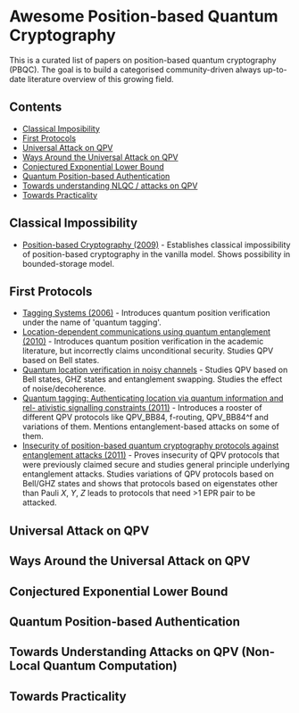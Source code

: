 # Awesome Position-based Quantum Cryptography
This is a curated list of papers on position-based quantum cryptography (PBQC). The goal is to build a categorised community-driven always up-to-date literature overview of this growing field.

## Contents

- [Classical Imposibility](#classical-impossiblity)
- [First Protocols](#first-protocols)
- [Universal Attack on QPV](#universal-attack-QPV)
- [Ways Around the Universal Attack on QPV](#ways-around-universal-attack-QPV)
- [Conjectured Exponential Lower Bound](#conjectured-exp-lower-bound)
- [Quantum Position-based Authentication](#QPA)
- [Towards understanding NLQC / attacks on QPV](#towards-NLQC)
- [Towards Practicality](#practicality)

## Classical Impossibility

- [Position-based Cryptography (2009)](https://doi.org/10.1007/978-3-642-03356-8_23) - Establishes classical impossibility of position-based cryptography in the vanilla model. Shows possibility in bounded-storage model.

## First Protocols

- [Tagging Systems (2006)](https://patents.google.com/patent/US20060022832A1/en) - Introduces quantum position verification under the name of 'quantum tagging'.
- [Location-dependent communications using
quantum entanglement (2010)](https://doi.org/10.1103/PhysRevA.81.042319) - Introduces quantum position verification in the academic literature, but incorrectly claims unconditional security. Studies QPV based on Bell states.
- [Quantum location verification in noisy channels](https://doi.org/10.1109/GLOCOM.2010.5684009) - Studies QPV based on Bell states, GHZ states and entanglement swapping. Studies the effect of noise/decoherence.
- [Quantum
tagging: Authenticating location via quantum information and rel-
ativistic signalling constraints (2011)](https://doi.org/10.1103/PhysRevA.84.012326) - Introduces a rooster of different QPV protocols like QPV_BB84, f-routing, QPV_BB84^f and variations of them. Mentions entanglement-based attacks on some of them.
- [Insecurity of position-based
quantum cryptography protocols against entanglement attacks (2011)](https://doi.org/10.1103/PhysRevA.83.012322) - Proves insecurity of QPV protocols that were previously claimed secure and studies general principle underlying entanglement attacks. Studies variations of QPV protocols based on Bell/GHZ states and shows that protocols based on eigenstates other than Pauli $X$, $Y$, $Z$ leads to protocols that need >1 EPR pair to be attacked.

## Universal Attack on QPV

## Ways Around the Universal Attack on QPV

## Conjectured Exponential Lower Bound

## Quantum Position-based Authentication

## Towards Understanding Attacks on QPV (Non-Local Quantum Computation)

## Towards Practicality
